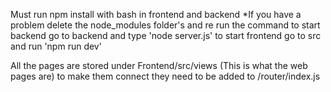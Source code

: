 Must run npm install with bash in frontend and backend 
*If you have a problem delete the node_modules folder's and re run the command 
to start backend go to backend and type 'node server.js'
to start frontend go to src and run 'npm run dev'


All the pages are stored under Frontend/src/views  (This is what the web pages are)
to make them connect they need to be added to /router/index.js 

